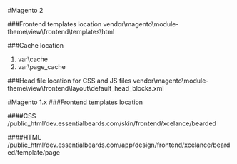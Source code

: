 #Magento 2

###Frontend templates location
vendor\magento\module-theme\view\frontend\templates\html



###Cache location
1. var\cache
2. var\page_cache



###Head file location for CSS and JS files
vendor\magento\module-theme\view\frontend\layout\default_head_blocks.xml







#Magento 1.x
###Frontend templates location

####CSS
/public_html/dev.essentialbeards.com/skin/frontend/xcelance/bearded

####HTML
/public_html/dev.essentialbeards.com/app/design/frontend/xcelance/bearded/template/page